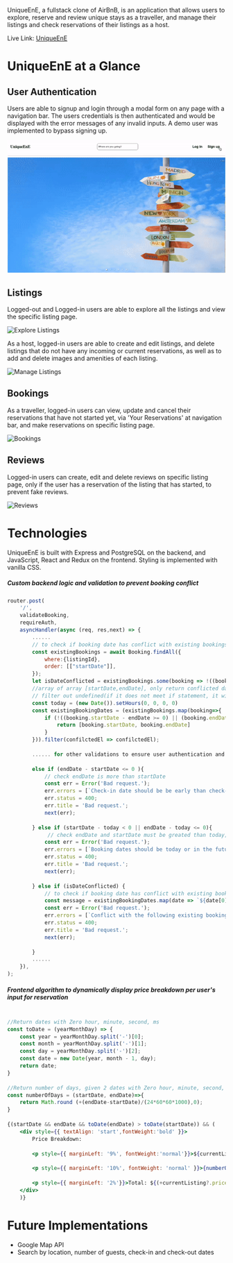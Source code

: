 UniqueEnE, a fullstack clone of AirBnB, is an application that allows users to explore, reserve and review unique stays as a traveller, and manage their listings and check reservations of their listings as a host.

Live Link: [UniqueEnE](https://uniqueene.herokuapp.com/)

# UniqueEnE at a Glance

## User Authentication
Users are able to signup and login through a modal form on any page with a navigation bar. The users credentials is then authenticated and would be displayed with the error messages of any invalid inputs. A demo user was implemented to bypass signing up.

![Authentication](/frontend/src/images/readMe/authentication.gif)

## Listings
Logged-out and Logged-in users are able to explore all the listings and view the specific listing page.

![Explore Listings](/frontend/src/images/readMe/viewListings.gif) 

As a host, logged-in users are able to create and edit listings, and delete listings that do not have any incoming or current reservations, as well as to add and delete images and amenities of each listing. 

![Manage Listings](/frontend/src/images/readMe/manageListings.gif) 

## Bookings
As a traveller, logged-in users can view, update and cancel their reservations that have not started yet, via 'Your Reservations' at navigation bar, and make reservations on specific listing page.

![Bookings](/frontend/src/images/readMe/bookings.gif) 

## Reviews
Logged-in users can create, edit and delete reviews on specific listing page, only if the user has a reservation of the listing that has started, to prevent fake reviews.

![Reviews](/frontend/src/images/readMe/reviews.gif) 

# Technologies 
UniqueEnE is built with Express and PostgreSQL on the backend, and JavaScript, React and Redux on the frontend. Styling is implemented with vanilla CSS. 

##### Custom backend logic and validation to prevent booking conflict
```jsx
router.post(
    '/',
    validateBooking,
    requireAuth,
    asyncHandler(async (req, res,next) => {
        ......
        // to check if booking date has conflict with existing bookings
        const existingBookings = await Booking.findAll({
            where:{listingId},
            order: [["startDate"]],       
        });         
        let isDateConflicted = existingBookings.some(booking => !((booking.startDate - endDate >= 0) || (booking.endDate - startDate <= 0)))
        //array of array [startDate,endDate], only return conflicted date
        // filter out undefined(if it does not meet if statement, it will return undefined(map) )
        const today = (new Date()).setHours(0, 0, 0, 0)
        const existingBookingDates = (existingBookings.map(booking=>{            
            if (!((booking.startDate - endDate >= 0) || (booking.endDate - startDate <= 0))){
                return [booking.startDate, booking.endDate]
            } 
        })).filter(confilctedEl => confilctedEl);
                      
        ...... for other validations to ensure user authentication and spot's capacity

        else if (endDate - startDate <= 0 ){
            // check endDate is more than startDate
            const err = Error('Bad request.');
            err.errors = [`Check-in date should be be early than check-out date.`];
            err.status = 400;
            err.title = 'Bad request.';
            next(err);

        } else if (startDate - today < 0 || endDate - today <= 0){
             // check endDate and startDate must be greated than today;
            const err = Error('Bad request.');
            err.errors = [`Booking dates should be today or in the future.`];
            err.status = 400;
            err.title = 'Bad request.';
            next(err);

        } else if (isDateConflicted) {
            // to check if booking date has conflict with existing bookings
            const message = existingBookingDates.map(date => `${date[0].toLocaleDateString()} - ${date[1].toLocaleDateString()}`)
            const err = Error('Bad request.');
            err.errors = [`Conflict with the following existing bookings.`, ...message];
            err.status = 400;
            err.title = 'Bad request.';
            next(err);

        } 
        ......
    }),
);
```

##### Frontend algorithm to dynamically display price breakdown per user's input for reservation
```jsx

//Return dates with Zero hour, minute, second, ms
const toDate = (yearMonthDay) => {
    const year = yearMonthDay.split('-')[0];
    const month = yearMonthDay.split('-')[1];
    const day = yearMonthDay.split('-')[2];
    const date = new Date(year, month - 1, day);
    return date;
}
    
//Return number of days, given 2 dates with Zero hour, minute, second, ms
const numberOfDays = (startDate, endDate)=>{
    return Math.round (+(endDate-startDate)/(24*60*60*1000),0);
}
    
{(startDate && endDate && toDate(endDate) > toDate(startDate)) && (
    <div style={{ textAlign: 'start',fontWeight:'bold' }}>
        Price Breakdown:

        <p style={{ marginLeft: '9%', fontWeight:'normal'}}>${currentListing?.price}/night *</p>
                        
        <p style={{ marginLeft: '10%', fontWeight: 'normal' }}>{numberOfDays(toDate(startDate), toDate(endDate))} nights</p>
                  
        <p style={{ marginLeft: '2%'}}>Total: ${(+currentListing?.price * (+numberOfDays(toDate(startDate), toDate(endDate)))).toLocaleString()}</p>
    </div>
    )}
```

# Future Implementations
- Google Map API
- Search by location, number of guests, check-in and check-out dates
